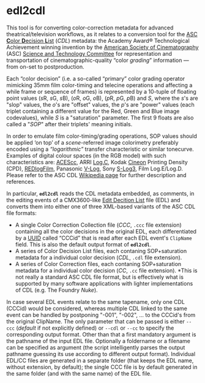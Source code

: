 # edl2cdl

This tool is for converting color-correction metadata for advanced theatrical/television workflows, as it relates to a conversion tool for the [ASC **C**olor **D**ecision **L**ist](https://en.wikipedia.org/wiki/ASC_CDL) (*CDL*) metadata: the Academy Award® Technological Achievement winning invention by the [American Society of Cinematography](http://www.theasc.com) (ASC) [Science and Technology Committee](http://www.theasc.com/clubhouse/committee_tech.html) for representation and transportation of cinematographic-quality “color *grading*” information ― from on-set to postproduction.

Each “color decision” (i.e. a so-called “primary” color grading operator mimicking 35mm film color-timing and telecine operations and affecting a while frame or sequence of frames) is represented by a 10-tuple of floating point values (*s*R, *s*G, *s*B), (*o*R, *o*G, *o*B), (*p*R, *p*G, *p*B) and *S*, where the *s*'s are "slop" values, the *o*'s are "offset" values, the *p*'s are "power" values (each triplet containing a different value for the Red, Green and Blue image codevalues), while *S* is a "saturation" parameter. The first 9 floats are also called a "*SOP*" after their triplets' meaning initials.

In order to emulate film color-timing/grading operations, SOP values should be applied ‘on top’ of a *scene*-referred image colorimetry preferably encoded using a *“logarithmic”* transfer characteristic or similar tonecurve. Examples of digital colour spaces (in the RGB model) with such characteristics are: [ACEScc](http://acescentral.com/t/acescc-vs-acescct/485), ARRI [Log.C](http://www.arri.com/camera/alexa/workflow/working_with_arriraw/dailies/color_spaces/), Kodak [Cineon](https://en.wikipedia.org/wiki/Cineon) Printing Density (CPD), [REDlogFilm](http://www.red.com/learn/red-101/redlogfilm-redgamma), Panasonic [V-Log](http://pro-av.panasonic.net/en/varicam/common/pdf/VARICAM_V-Log_V-Gamut.pdf), Sony [S-Log3](http://www.xdcam-user.com/2014/03/understanding-sonys-slog3-it-isnt-really-noisy/), Film Log.E/Log.D.
Please refer to the ASC CDL [Wikipedia page](https://en.wikipedia.org/wiki/ASC_CDL) for further description and references.

In particular, **`edl2cdl`** reads the CDL metadata embedded, as comments, in the editing events of a CMX3600-like [Edit Decition List](https://en.wikipedia.org/wiki/Edit_decision_list) file (EDL) and converts them into either one of three XML-based variants of the ASC CDL file formats:
* A single Color Correction Collection file (*CCC*, `.ccc` file extension) containing all the color decisions in the original EDL, each differentiated by a [UUID](https://en.wikipedia.org/wiki/Universally_unique_identifier) called “CCCid” that is read after each EDL event's `ClipName` field. This is also the default output format of **`edl2cdl`**.
* A series of Color Decision List files, each contaning SOP+saturation metadata for a individual color decision (*CDL*, `.cdl` file extension).
* A series of Color Correction files, each contaning SOP+saturation metadata for a individual color decision (*CC*, `.cc` file extension). *This is not really a standard ASC CDL file format, but is effectively what is supported by many software applications with lighter implementations of CDL (e.g. The Foundry *Nuke*).

In case several EDL events relate to the same tapename, only one CDL (CCCid) would be considered, whereas multiple CDL linked to the same event can be handled by postponing "-001", "-002", ... to the CCCid's from the original ClipName.
The only parameter that can be passed is either `--ccc` (*default* if not explicitly defined) or `--cdl` or `--cc` to specify the corresponding output format. Other than that a first mandatory argument is the pathname of the input EDL file. Optionally a foldername or a filename can be specified as argument (the script intelligently parses the output pathname guessing its use according to different output format). Individual EDL/CC files are generated in a separate folder (that keeps the EDL name, without extension, by default); the single CCC file is by default generated in the same folder (and with the same name) of the EDL file.

